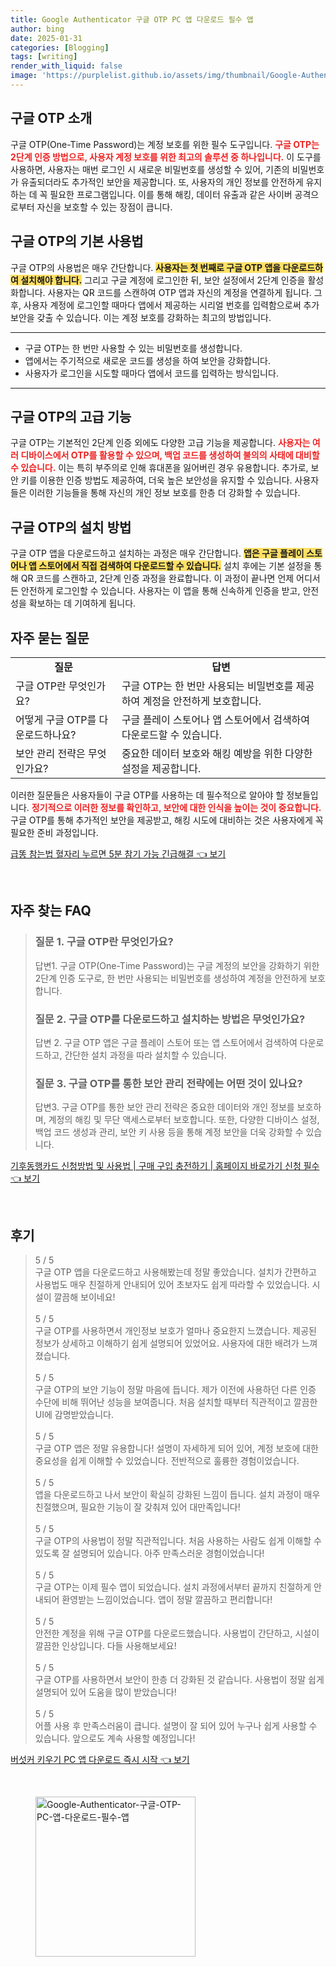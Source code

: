 ```yaml
---
title: Google Authenticator 구글 OTP PC 앱 다운로드 필수 앱
author: bing
date: 2025-01-31
categories: [Blogging]
tags: [writing]
render_with_liquid: false
image: 'https://purplelist.github.io/assets/img/thumbnail/Google-Authenticator-구글-OTP-PC-앱-다운로드-필수-앱.webp'
---
```



<h2 id='구글_OTP_소개'>구글 OTP 소개</h2>

<p>구글 OTP(One-Time Password)는 계정 보호를 위한 필수 도구입니다. <b><span style="color: #ee2323;">구글 OTP는 2단계 인증 방법으로, 사용자 계정 보호를 위한 최고의 솔루션 중 하나입니다.</span></b> 이 도구를 사용하면, 사용자는 매번 로그인 시 새로운 비밀번호를 생성할 수 있어, 기존의 비밀번호가 유출되더라도 추가적인 보안을 제공합니다. 또, 사용자의 개인 정보를 안전하게 유지하는 데 꼭 필요한 프로그램입니다. 이를 통해 해킹, 데이터 유출과 같은 사이버 공격으로부터 자신을 보호할 수 있는 장점이 큽니다.</p>

<h2 id='구글_OTP의_기본_사용법'>구글 OTP의 기본 사용법</h2>

<p>구글 OTP의 사용법은 매우 간단합니다. <b><span style="background-color: #ffe066;">사용자는 첫 번째로 구글 OTP 앱을 다운로드하여 설치해야 합니다.</span></b> 그리고 구글 계정에 로그인한 뒤, 보안 설정에서 2단계 인증을 활성화합니다. 사용자는 QR 코드를 스캔하여 OTP 앱과 자신의 계정을 연결하게 됩니다. 그 후, 사용자 계정에 로그인할 때마다 앱에서 제공하는 시리얼 번호를 입력함으로써 추가 보안을 갖출 수 있습니다. 이는 계정 보호를 강화하는 최고의 방법입니다.</p>

<hr />

<ul>
    <li>구글 OTP는 한 번만 사용할 수 있는 비밀번호를 생성합니다.</li>
    <li>앱에서는 주기적으로 새로운 코드를 생성을 하여 보안을 강화합니다.</li>
    <li>사용자가 로그인을 시도할 때마다 앱에서 코드를 입력하는 방식입니다.</li>
</ul>

<hr />

<h2 id='구글_OTP의_고급_기능'>구글 OTP의 고급 기능</h2>

<p>구글 OTP는 기본적인 2단계 인증 외에도 다양한 고급 기능을 제공합니다. <b><span style="color: #ee2323;">사용자는 여러 디바이스에서 OTP를 활용할 수 있으며, 백업 코드를 생성하여 불의의 사태에 대비할 수 있습니다.</span></b> 이는 특히 부주의로 인해 휴대폰을 잃어버린 경우 유용합니다. 추가로, 보안 키를 이용한 인증 방법도 제공하여, 더욱 높은 보안성을 유지할 수 있습니다. 사용자들은 이러한 기능들을 통해 자신의 개인 정보 보호를 한층 더 강화할 수 있습니다.</p>

<h2 id='구글_OTP의_설치_방법'>구글 OTP의 설치 방법</h2>

<p>구글 OTP 앱을 다운로드하고 설치하는 과정은 매우 간단합니다. <b><span style="background-color: #ffe066;">앱은 구글 플레이 스토어나 앱 스토어에서 직접 검색하여 다운로드할 수 있습니다.</span></b> 설치 후에는 기본 설정을 통해 QR 코드를 스캔하고, 2단계 인증 과정을 완료합니다. 이 과정이 끝나면 언제 어디서든 안전하게 로그인할 수 있습니다. 사용자는 이 앱을 통해 신속하게 인증을 받고, 안전성을 확보하는 데 기여하게 됩니다.</p>

<h2 id='자주_묻는_질문'>자주 묻는 질문</h2>

<table>
    <tr>
        <td style="text-align: center; height: 17px;"><b>질문</b></td>
        <td style="text-align: center; height: 17px;"><b>답변</b></td>
    </tr>
    <tr>
        <td>구글 OTP란 무엇인가요?</td>
        <td>구글 OTP는 한 번만 사용되는 비밀번호를 제공하여 계정을 안전하게 보호합니다.</td>
    </tr>
    <tr>
        <td>어떻게 구글 OTP를 다운로드하나요?</td>
        <td>구글 플레이 스토어나 앱 스토어에서 검색하여 다운로드할 수 있습니다.</td>
    </tr>
    <tr>
        <td>보안 관리 전략은 무엇인가요?</td>
        <td>중요한 데이터 보호와 해킹 예방을 위한 다양한 설정을 제공합니다.</td>
    </tr>
</table>

<p>이러한 질문들은 사용자들이 구글 OTP를 사용하는 데 필수적으로 알아야 할 정보들입니다. <b><span style="color: #ee2323;">정기적으로 이러한 정보를 확인하고, 보안에 대한 인식을 높이는 것이 중요합니다.</span></b> 구글 OTP를 통해 추가적인 보안을 제공받고, 해킹 시도에 대비하는 것은 사용자에게 꼭 필요한 준비 과정입니다.</p>


<p><a class="click-button" title="급똥 참는법 혈자리 누르면 5분 참기 가능 긴급해결" href="https://purplelist.github.io/posts/%EA%B8%89%EB%98%A5-%EC%B0%B8%EB%8A%94%EB%B2%95-%ED%98%88%EC%9E%90%EB%A6%AC-%EB%88%84%EB%A5%B4%EB%A9%B4-5%EB%B6%84-%EC%B0%B8%EA%B8%B0-%EA%B0%80%EB%8A%A5-%EA%B8%B4%EA%B8%89%ED%95%B4%EA%B2%B0/" rel="dofollow">급똥 참는법 혈자리 누르면 5분 참기 가능 긴급해결 👈 보기</a></p><br>
<h2 id='자주_찾는_FAQ'>자주 찾는 FAQ</h2>
<div itemscope="" itemtype="https://schema.org/FAQPage"> 
<blockquote> 
<div itemscope="" itemprop="mainEntity" itemtype="https://schema.org/Question"> 
<h3 itemprop="name">질문 1. 구글 OTP란 무엇인가요?</h3> 
<div itemscope="" itemprop="acceptedAnswer" itemtype="https://schema.org/Answer"> 
<span itemprop="text"> 
<p>답변1. 구글 OTP(One-Time Password)는 구글 계정의 보안을 강화하기 위한 2단계 인증 도구로, 한 번만 사용되는 비밀번호를 생성하여 계정을 안전하게 보호합니다.</p> 
</span> 
</div> 
</div> 

<div itemscope="" itemprop="mainEntity" itemtype="https://schema.org/Question"> 
<h3 itemprop="name">질문 2. 구글 OTP를 다운로드하고 설치하는 방법은 무엇인가요?</h3> 
<div itemscope="" itemprop="acceptedAnswer" itemtype="https://schema.org/Answer"> 
<span itemprop="text"> 
<p>답변 2. 구글 OTP 앱은 구글 플레이 스토어 또는 앱 스토어에서 검색하여 다운로드하고, 간단한 설치 과정을 따라 설치할 수 있습니다.</p> 
</span> 
</div> 
</div> 

<div itemscope="" itemprop="mainEntity" itemtype="https://schema.org/Question"> 
<h3 itemprop="name">질문 3. 구글 OTP를 통한 보안 관리 전략에는 어떤 것이 있나요?</h3> 
<div itemscope="" itemprop="acceptedAnswer" itemtype="https://schema.org/Answer"> 
<span itemprop="text"> 
<p>답변3. 구글 OTP를 통한 보안 관리 전략은 중요한 데이터와 개인 정보를 보호하며, 계정의 해킹 및 무단 액세스로부터 보호합니다. 또한, 다양한 디바이스 설정, 백업 코드 생성과 관리, 보안 키 사용 등을 통해 계정 보안을 더욱 강화할 수 있습니다.</p> 
</span> 
</div> 
</div> 
</blockquote> 
</div>
<p><a class="click-button" title="기후동행카드 신청방법 및 사용법 | 구매 구입 충전하기 | 홈페이지 바로가기 신청 필수" href="https://purplelist.github.io/posts/%EA%B8%B0%ED%9B%84%EB%8F%99%ED%96%89%EC%B9%B4%EB%93%9C-%EC%8B%A0%EC%B2%AD%EB%B0%A9%EB%B2%95-%EB%B0%8F-%EC%82%AC%EC%9A%A9%EB%B2%95-%EA%B5%AC%EB%A7%A4-%EA%B5%AC%EC%9E%85-%EC%B6%A9%EC%A0%84%ED%95%98%EA%B8%B0-%ED%99%88%ED%8E%98%EC%9D%B4%EC%A7%80-%EB%B0%94%EB%A1%9C%EA%B0%80%EA%B8%B0-%EC%8B%A0%EC%B2%AD-%ED%95%84%EC%88%98/" rel="dofollow">기후동행카드 신청방법 및 사용법 | 구매 구입 충전하기 | 홈페이지 바로가기 신청 필수 👈 보기</a></p><br>
<h2 id='후기'>후기</h2>
<div itemscope itemtype="https://schema.org/Product">
  <blockquote>
  <div itemprop="review" itemscope itemtype="https://schema.org/Review">
      <div itemprop="reviewRating" itemscope itemtype="https://schema.org/Rating"> <span itemprop="ratingValue">5</span> / <span itemprop="bestRating">5</span> </div>
      <span itemprop="reviewBody">구글 OTP 앱을 다운로드하고 사용해봤는데 정말 좋았습니다. 설치가 간편하고 사용법도 매우 친절하게 안내되어 있어 초보자도 쉽게 따라할 수 있었습니다. 시설이 깔끔해 보이네요!</span>
  </div>
  <br>
  <div itemprop="review" itemscope itemtype="https://schema.org/Review">
      <div itemprop="reviewRating" itemscope itemtype="https://schema.org/Rating"> <span itemprop="ratingValue">5</span> / <span itemprop="bestRating">5</span> </div>
      <span itemprop="reviewBody">구글 OTP를 사용하면서 개인정보 보호가 얼마나 중요한지 느꼈습니다. 제공된 정보가 상세하고 이해하기 쉽게 설명되어 있었어요. 사용자에 대한 배려가 느껴졌습니다.</span>
  </div>
  <br>
  <div itemprop="review" itemscope itemtype="https://schema.org/Review">
      <div itemprop="reviewRating" itemscope itemtype="https://schema.org/Rating"> <span itemprop="ratingValue">5</span> / <span itemprop="bestRating">5</span> </div>
      <span itemprop="reviewBody">구글 OTP의 보안 기능이 정말 마음에 듭니다. 제가 이전에 사용하던 다른 인증 수단에 비해 뛰어난 성능을 보여줍니다. 처음 설치할 때부터 직관적이고 깔끔한 UI에 감명받았습니다.</span>
  </div>
  <br>
  <div itemprop="review" itemscope itemtype="https://schema.org/Review">
      <div itemprop="reviewRating" itemscope itemtype="https://schema.org/Rating"> <span itemprop="ratingValue">5</span> / <span itemprop="bestRating">5</span> </div>
      <span itemprop="reviewBody">구글 OTP 앱은 정말 유용합니다! 설명이 자세하게 되어 있어, 계정 보호에 대한 중요성을 쉽게 이해할 수 있었습니다. 전반적으로 훌륭한 경험이었습니다.</span>
  </div>
  <br>
  <div itemprop="review" itemscope itemtype="https://schema.org/Review">
      <div itemprop="reviewRating" itemscope itemtype="https://schema.org/Rating"> <span itemprop="ratingValue">5</span> / <span itemprop="bestRating">5</span> </div>
      <span itemprop="reviewBody">앱을 다운로드하고 나서 보안이 확실히 강화된 느낌이 듭니다. 설치 과정이 매우 친절했으며, 필요한 기능이 잘 갖춰져 있어 대만족입니다!</span>
  </div>
  <br>
  <div itemprop="review" itemscope itemtype="https://schema.org/Review">
      <div itemprop="reviewRating" itemscope itemtype="https://schema.org/Rating"> <span itemprop="ratingValue">5</span> / <span itemprop="bestRating">5</span> </div>
      <span itemprop="reviewBody">구글 OTP의 사용법이 정말 직관적입니다. 처음 사용하는 사람도 쉽게 이해할 수 있도록 잘 설명되어 있습니다. 아주 만족스러운 경험이었습니다!</span>
  </div>
  <br>
  <div itemprop="review" itemscope itemtype="https://schema.org/Review">
      <div itemprop="reviewRating" itemscope itemtype="https://schema.org/Rating"> <span itemprop="ratingValue">5</span> / <span itemprop="bestRating">5</span> </div>
      <span itemprop="reviewBody">구글 OTP는 이제 필수 앱이 되었습니다. 설치 과정에서부터 끝까지 친절하게 안내되어 환영받는 느낌이었습니다. 앱이 정말 깔끔하고 편리합니다!</span>
  </div>
  <br>
  <div itemprop="review" itemscope itemtype="https://schema.org/Review">
      <div itemprop="reviewRating" itemscope itemtype="https://schema.org/Rating"> <span itemprop="ratingValue">5</span> / <span itemprop="bestRating">5</span> </div>
      <span itemprop="reviewBody">안전한 계정을 위해 구글 OTP를 다운로드했습니다. 사용법이 간단하고, 시설이 깔끔한 인상입니다. 다들 사용해보세요!</span>
  </div>
  <br>
  <div itemprop="review" itemscope itemtype="https://schema.org/Review">
      <div itemprop="reviewRating" itemscope itemtype="https://schema.org/Rating"> <span itemprop="ratingValue">5</span> / <span itemprop="bestRating">5</span> </div>
      <span itemprop="reviewBody">구글 OTP를 사용하면서 보안이 한층 더 강화된 것 같습니다. 사용법이 정말 쉽게 설명되어 있어 도움을 많이 받았습니다!</span>
  </div>
  <br>
  <div itemprop="review" itemscope itemtype="https://schema.org/Review">
      <div itemprop="reviewRating" itemscope itemtype="https://schema.org/Rating"> <span itemprop="ratingValue">5</span> / <span itemprop="bestRating">5</span> </div>
      <span itemprop="reviewBody">어플 사용 후 만족스러움이 큽니다. 설명이 잘 되어 있어 누구나 쉽게 사용할 수 있습니다. 앞으로도 계속 사용할 예정입니다!</span>
  </div>
  </blockquote>
</div>
<p><a class="click-button" title="버섯커 키우기 PC 앱 다운로드 즉시 시작" href="https://purplelist.github.io/posts/%EB%B2%84%EC%84%AF%EC%BB%A4-%ED%82%A4%EC%9A%B0%EA%B8%B0-PC-%EC%95%B1-%EB%8B%A4%EC%9A%B4%EB%A1%9C%EB%93%9C-%EC%A6%89%EC%8B%9C-%EC%8B%9C%EC%9E%91/" rel="dofollow">버섯커 키우기 PC 앱 다운로드 즉시 시작 👈 보기</a></p><br>
<figure class="image"><img src="https://purplelist.github.io/assets/img/thumbnail/Google-Authenticator-구글-OTP-PC-앱-다운로드-필수-앱.webp" alt="Google-Authenticator-구글-OTP-PC-앱-다운로드-필수-앱" width="256" height="256"></figure>
